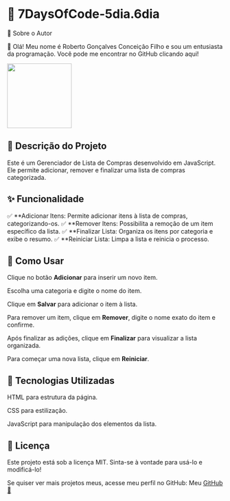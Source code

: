 # 📌 7DaysOfCode-5dia.6dia

🧑 Sobre o Autor

👋 Olá! Meu nome é Roberto Gonçalves Conceição Filho e sou um entusiasta da programação. Você pode me encontrar no GitHub clicando aqui!

<img src = "https://avatars.githubusercontent.com/u/194714356?v=4" width="150" height="150">

## 🚀 Descrição do Projeto

Este é um Gerenciador de Lista de Compras desenvolvido em JavaScript. Ele permite adicionar, remover e finalizar uma lista de compras categorizada.

## ✨ Funcionalidade

✅ **Adicionar Itens: Permite adicionar itens à lista de compras, categorizando-os.
✅ **Remover Itens: Possibilita a remoção de um item específico da lista.
✅ **Finalizar Lista: Organiza os itens por categoria e exibe o resumo.
✅ **Reiniciar Lista: Limpa a lista e reinicia o processo.

## 📌 Como Usar

Clique no botão **Adicionar** para inserir um novo item.

Escolha uma categoria e digite o nome do item.

Clique em **Salvar** para adicionar o item à lista.

Para remover um item, clique em **Remover**, digite o nome exato do item e confirme.

Após finalizar as adições, clique em **Finalizar** para visualizar a lista organizada.

Para começar uma nova lista, clique em **Reiniciar**.

## 🔗 Tecnologias Utilizadas

HTML para estrutura da página.

CSS para estilização.

JavaScript para manipulação dos elementos da lista.

## 📜 Licença

Este projeto está sob a licença MIT. Sinta-se à vontade para usá-lo e modificá-lo!

Se quiser ver mais projetos meus, acesse meu perfil no GitHub: Meu [GitHub🚀](https://github.com/Betinho1990)
